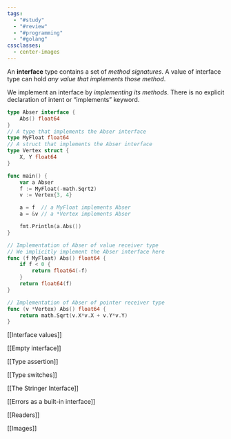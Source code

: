 ```yaml
---
tags:
  - "#study"
  - "#review"
  - "#programming"
  - "#golang"
cssclasses:
  - center-images
---
```

An **interface** type contains a set of *method signatures*. A value of interface type can hold *any value that implements those method*.

We implement an interface by *implementing its methods*. There is no explicit declaration of intent or “implements” keyword.

```go
type Abser interface {
	Abs() float64
}
// A type that implements the Abser interface
type MyFloat float64
// A struct that implements the Abser interface
type Vertex struct {
	X, Y float64
}

func main() {
	var a Abser
	f := MyFloat(-math.Sqrt2)
	v := Vertex{3, 4}

	a = f  // a MyFloat implements Abser
	a = &v // a *Vertex implements Abser

	fmt.Println(a.Abs())
}

// Implementation of Abser of value receiver type
// We implicitly implement the Abser interface here
func (f MyFloat) Abs() float64 {
	if f < 0 {
		return float64(-f)
	}
	return float64(f)
}

// Implementation of Abser of pointer receiver type
func (v *Vertex) Abs() float64 {
	return math.Sqrt(v.X*v.X + v.Y*v.Y)
}

```

[[Interface values]]

[[Empty interface]]

[[Type assertion]]

[[Type switches]]

[[The Stringer Interface]]

[[Errors as a built-in interface]]

[[Readers]]

[[Images]]


